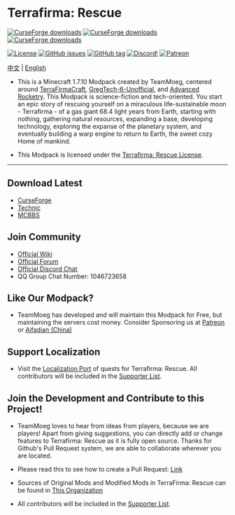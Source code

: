# Terrafirma: Rescue 

[comment]: <> ([![GitHub license]&#40;https://img.shields.io/github/license/TerraFirmaRescue/TerraFirma-Rescue-Modpack?style=flat-square&#41;]&#40;https://github.com/TerraFirmaRescue/TerraFirma-Rescue-Modpack/blob/master/LICENSE&#41;)
[![CurseForge downloads](https://cf.way2muchnoise.eu/title/384368.svg)](https://www.curseforge.com/minecraft/modpacks/terrafirma-rescue)
[![CurseForge downloads](https://cf.way2muchnoise.eu/full_384368_downloads.svg)](https://www.curseforge.com/minecraft/modpacks/terrafirma-rescue)
[![CurseForge downloads](https://cf.way2muchnoise.eu/versions/For%20MC_384368_all.svg)](https://www.curseforge.com/minecraft/modpacks/terrafirma-rescue)

[![License](https://img.shields.io/badge/license-terrafirmarescue%20license-brightgreen?style=flat-square)](https://github.com/TerraFirmaRescue/TerraFirma-Rescue-Modpack/blob/master/LICENSE)
[![GitHub issues](https://img.shields.io/github/issues/TerraFirmaRescue/TerraFirma-Rescue-Modpack?style=flat-square)](https://github.com/TerraFirmaRescue/TerraFirma-Rescue-Modpack/issues)
[![GitHub tag](https://img.shields.io/github/tag/TerraFirmaRescue/TerraFirma-Rescue-Modpack?style=flat-square)](https://github.com/TerraFirmaRescue/TerraFirma-Rescue-Modpack/releases/tags)
[![Discord!](https://img.shields.io/badge/discord-chat%20with%20players-blueviolet?style=flat-square)](https://discord.gg/BWn6E94) 
[![Patreon](https://img.shields.io/badge/patreon-support%20the%20devs-orange.svg?style=flat-square)](https://www.patreon.com/TeamMoeg) 

[中文](https://github.com/TerraFirmaRescue/TerraFirma-Rescue-Modpack/blob/master/README.CN.md)
|
[English](https://github.com/TerraFirmaRescue/TerraFirma-Rescue-Modpack/blob/master/README.md)

- This is a Minecraft 1.7.10 Modpack created by TeamMoeg, centered around [TerraFirmaCraft](https://www.curseforge.com/minecraft/mc-mods/tfcraft), [GregTech-6-Unofficial](https://www.curseforge.com/minecraft/mc-mods/gregtech6-unofficial), and [Advanced Rocketry](https://www.curseforge.com/minecraft/mc-mods/advanced-rocketry). This Modpack is science-fiction and tech-oriented. 
  You start an epic story of rescuing yourself on a miraculous life-sustainable moon - Terrafirma - of a gas giant 68.4 light years from Earth, 
  starting with nothing, gathering natural resources, expanding a base, developing technology, exploring the expanse of the planetary system, 
  and eventually building a warp engine to return to Earth, the sweet cozy Home of mankind.

- This Modpack is licensed under the [Terrafirma: Rescue License](https://github.com/TerraFirmaRescue/TerraFirma-Rescue-Modpack/blob/master/LICENSE). 

---

## Download Latest

- [CurseForge](https://www.curseforge.com/minecraft/modpacks/terrafirma-rescue)
- [Technic](https://www.technicpack.net/modpack/terra-firma-rescue.1727928)
- [MCBBS](https://www.mcbbs.net/thread-977365-1-1.html)

## Join Community

- [Official Wiki](https://wiki.teammoeg.com/)
- [Official Forum](https://forum.teammoeg.com/)
- [Official Discord Chat](https://discord.gg/BWn6E94)
- QQ Group Chat Number: 1046723658

## Like Our Modpack?

- TeamMoeg has developed and will maintain this Modpack for Free, but maintaining the servers cost money. Consider Sponsoring us at [Patreon](https://www.patreon.com/TeamMoeg) or [Aifadian (China)](https://afdian.net/@teammoeg)

## Support Localization

- Visit the [Localization Port](https://github.com/TerraFirmaRescue/TFR-Localization) of quests for Terrafirma: Rescue. 
  All contributors will be included in the [Supporter List](https://github.com/TerraFirmaRescue/TerraFirma-Rescue-Modpack/blob/master/supporterlist.txt).

## Join the Development and Contribute to this Project!

- TeamMoeg loves to hear from ideas from players, because we are players!
  Apart from giving suggestions, you can directly add or change features to Terrafirma: Rescue as it is fully open source. 
  Thanks for Github's Pull Request system, we are able to collaborate wherever you are located.
  
- Please read this to see how to create a Pull Request: [Link](https://github.com/geeeeeeeeek/git-recipes/wiki/3.3-%E5%88%9B%E5%BB%BA-Pull-Request)
  
- Sources of Original Mods and Modified Mods in TerraFirma: Rescue can be found in [This Organization](https://github.com/TerraFirmaRescue/)
  
- All contributors will be included in the [Supporter List](https://github.com/TerraFirmaRescue/TerraFirma-Rescue-Modpack/blob/master/supporterlist.txt).

